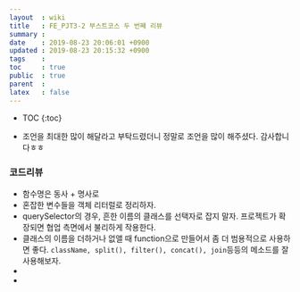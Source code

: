 ```yaml
---
layout  : wiki
title   : FE_PJT3-2 부스트코스 두 번째 리뷰
summary : 
date    : 2019-08-23 20:06:01 +0900
updated : 2019-08-23 20:15:32 +0900
tags    : 
toc     : true
public  : true
parent  : 
latex   : false
---
```

* TOC
{:toc}

- 조언을 최대한 많이 해달라고 부탁드렸더니 정말로 조언을 많이 해주셨다. 감사합니다ㅎㅎ

### 코드리뷰

- 함수명은 동사 + 명사로
- 혼잡한 변수들을 객체 리터럴로 정리하자.
- querySelector의 경우, 흔한 이름의 클래스를 선택자로 잡지 말자. 프로젝트가 확장되면 협업 측면에서 불리하게 작용한다.
- 클래스의 이름을 더하거나 없앨 때 function으로 만들어서 좀 더 범용적으로 사용하면 좋다. `className, split(), filter(), concat(), join`등등의 메소드를 잘 사용해보자.
- 
- 

